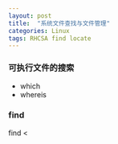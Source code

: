 ```yaml
---
layout: post
title:  "系统文件查找与文件管理"
categories: Linux
tags: RHCSA find locate 
---
```


### 可执行文件的搜索

*    which
*    whereis


### find

find <
